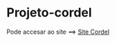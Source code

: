# Projeto-cordel
Pode accesar ao site ==> <a href="https://sauldevjr.github.io/Projeto-cordel/" target="_blank">Site Cordel</a>


